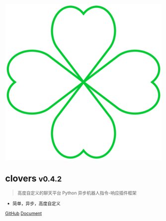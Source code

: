 <!-- _coverpage.md -->

<img class="cover-logo"  src="icon.svg" alt="logo">

# clovers <small>v0.4.2</small>

> 高度自定义的聊天平台 Python 异步机器人指令-响应插件框架

- 简单，异步，高度自定义

[GitHub](https://github.com/clovers-project/clovers)
[Document](/document)

